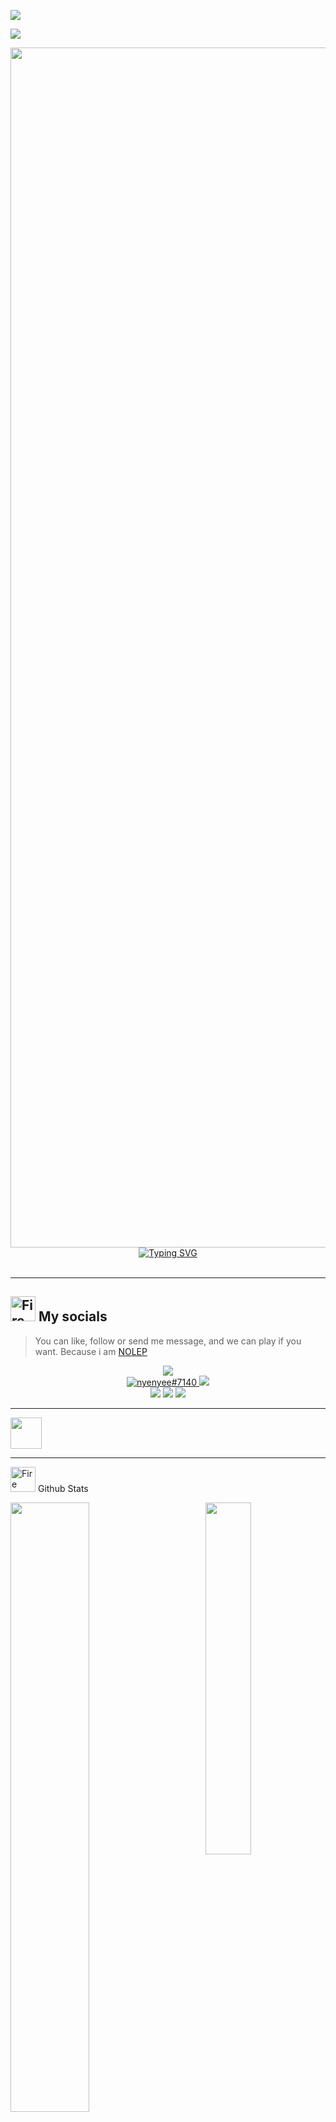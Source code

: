 [![](https://visitcountpro.netlify.app/api?id=0x03Nyenyee&label=Views%20%E0%B4%A6%E0%B5%8D%E0%B4%A6%E0%B4%BF(%CB%B5%20%E2%80%A2%CC%80%20%E1%B4%97%20-%20%CB%B5%20)%20%E2%9C%A7&color=9&icon=7&pretty=true)](https://visitcount.itsvg.in)

![](https://nyenyeeits.me/images/gh/plank3.png)

<img src="https://www.animatedimages.org/data/media/562/animated-line-image-0184.gif" width="1920" />
<div align="center" bis_skin_checked="1">
      <a href="https://git.io/typing-svg"><img src="https://readme-typing-svg.demolab.com?font=Reem+Kufi+Fun&duration=3000&pause=100&color=9AF7E4&background=02060500&center=true&vCenter=true&width=435&lines=Hallo+I'am+Nyenyee+%E2%9C%8C%EF%B8%8E%EF%B8%8E;Bukan+Siapa-siapa;Hanya+Orang+Biasa+Tapi+Luar+Biasa;Mabar+Yuk+Contact+Di+Bawah" alt="Typing SVG" /></a>
</div>

<br>
<hr>

## <img src="https://user-images.githubusercontent.com/74038190/216122041-518ac897-8d92-4c6b-9b3f-ca01dcaf38ee.png" alt="Fire" width="40" /> My socials

> You can like, follow or send me message, and we can play if you want. Because i am [NOLEP](https://nyenyeeits.me/)
<div align="center">
  <a href="https://facebook.com/Anmol-Baranwal"><img src="https://img.shields.io/badge/facebook-ffffff?style=for-the-badge&logo=facebook&logoColor=69957B" /></a> 
  <br>
  <a href="https://discordapp.com/users/776749637826117699"><img src="https://img.shields.io/badge/Discord-69957B?style=for-the-badge&logo=discord&logoColor=ffffff" alt="nyenyee#7140" >
  <a href="https://www.tiktok.com/"><img src="https://img.shields.io/badge/tiktok-69957B?style=for-the-badge&logo=tiktok&logoColor=ffffff" /></a>
  <br>
  <a href="https://www.gmail.com/anmolbaranwal"><img src="https://img.shields.io/badge/gmail-ffffff?style=for-the-badge&logo=gmail&logoColor=69957B" ></a>
  <a href="https://instagram.com/Anmol-Baranwal"><img src="https://img.shields.io/badge/instagram-ffffff?style=for-the-badge&logo=instagram&logoColor=69957B" /></a>
  <a href="https://youtube.com/itsnemoo"><img src="https://img.shields.io/badge/youtube-ffffff?style=for-the-badge&logo=youtube&logoColor=69957B" ></a>
</div>
<hr>

<img align="center" height="50" src="https://user-images.githubusercontent.com/74038190/212747107-5b654ba5-31c6-4366-b42b-51b822e9bc52.gif"/>

<hr>

<img src="https://user-images.githubusercontent.com/74038190/216122041-518ac897-8d92-4c6b-9b3f-ca01dcaf38ee.png" alt="Fire" width="40" /> Github Stats

<img align="right" width="38%" src="https://nyenyeeits.me/images/gh/tatsumaki2.png"/>

  <a href="https://github.com/0x03Nyenyee"><img width="50%" src="https://github-readme-stats.vercel.app/api?username=0x03Nyenyee&theme=tokyonight&title_color=ff3068?"></a>
  <a href="https://github.com/0x03Nyenyee"><img width="50%" src="http://github-readme-streak-stats.herokuapp.com/?user=0x03Nyenyee&theme=blueberry&date_format=M%20j%5B%2C%20Y%5D&ring=ff3068&fire=ff3068&sideNums=ff3068"></a>

## <img src='https://user-images.githubusercontent.com/74038190/206662607-d9e7591e-bbf9-42f9-9386-29efc927bc16.gif' width="40">  My top open source projects

<p align="left">
  <a href="https://github.com/0x03Nyenyee/Indexing-api-"><img width="25%" src="https://denvercoder1-github-readme-stats.vercel.app/api/pin?username=0x03Nyenyee&repo=Indexing-api-&theme=aura&bg_color=1F222E&title_color=F85D7F&icon_color=F8D866&hide_border=true&show_icons=false" alt="custom-icon-badges"></a>
  <a href="https://github.com/0x03Nyenyee/Hidden-shell"><img width="25%" src="https://denvercoder1-github-readme-stats.vercel.app/api/pin?username=0x03Nyenyee&repo=Hidden-shell&theme=aura&bg_color=1F222E&title_color=F85D7F&icon_color=F8D866&hide_border=true&show_icons=false" alt="custom-icon-badges"></a>
</p>
<br clear="both">
<hr>



 ## <img align="left" width="32px" src="https://user-images.githubusercontent.com/74038190/238200838-76036311-c8ea-4247-8bf8-a7077623036c.gif"/> ദ്ദി(ᵔᗜᵔ) Thank For Reading

<div align="center">
  <img height="300" src="https://user-images.githubusercontent.com/74038190/212284119-fbfd994d-8c2a-4a07-a75f-84e513833c1c.gif"  />
</div>
<img src="https://www.animatedimages.org/data/media/562/animated-line-image-0184.gif" width="1920" />
